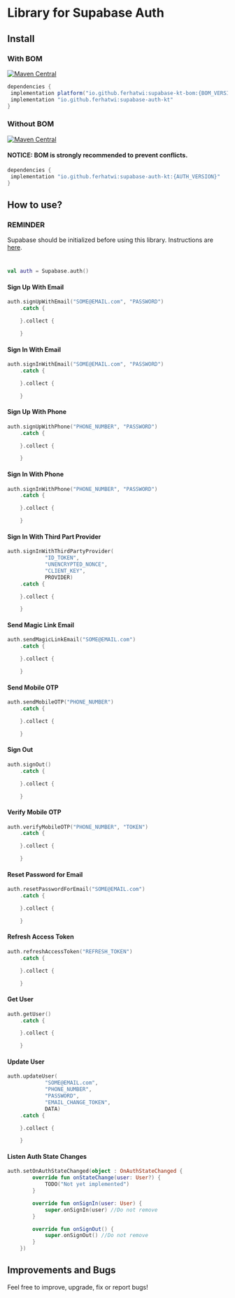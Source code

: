 # Library for Supabase Auth
## Install
### With BOM
[![Maven Central](https://img.shields.io/maven-central/v/io.github.ferhatwi/supabase-kt-bom.svg?label=Maven%20Central)](https://search.maven.org/search?q=g:%22io.github.ferhatwi%22%20AND%20a:%22supabase-kt-bom%22)
```groovy  
dependencies {  
 implementation platform("io.github.ferhatwi:supabase-kt-bom:{BOM_VERSION}")
 implementation "io.github.ferhatwi:supabase-auth-kt"
}  
```  
### Without BOM
[![Maven Central](https://img.shields.io/maven-central/v/io.github.ferhatwi/supabase-auth-kt.svg?label=Maven%20Central)](https://search.maven.org/search?q=g:%22io.github.ferhatwi%22%20AND%20a:%22supabase-auth-kt%22)
#### NOTICE: BOM is strongly recommended to prevent conflicts.
```groovy 
dependencies {  
 implementation "io.github.ferhatwi:supabase-auth-kt:{AUTH_VERSION}"
}  
```  
## How to use?
### REMINDER
Supabase should be initialized before using this library. Instructions are [here](https://github.com/ferhatwi/supabase-kt).
#
```kotlin
val auth = Supabase.auth()  
```  
#### Sign Up With Email
```kotlin
auth.signUpWithEmail("SOME@EMAIL.com", "PASSWORD")
    .catch {

    }.collect {

    }
```
#### Sign In With Email
```kotlin
auth.signInWithEmail("SOME@EMAIL.com", "PASSWORD")
    .catch {

    }.collect {

    }
```
#### Sign Up With Phone
```kotlin
auth.signUpWithPhone("PHONE_NUMBER", "PASSWORD")
    .catch {

    }.collect {

    }
```
#### Sign In With Phone
```kotlin
auth.signInWithPhone("PHONE_NUMBER", "PASSWORD")
    .catch {

    }.collect {

    }
```
#### Sign In With Third Part Provider
```kotlin
auth.signInWithThirdPartyProvider(
            "ID_TOKEN",
            "UNENCRYPTED_NONCE",
            "CLIENT_KEY",
            PROVIDER)
    .catch {

    }.collect {

    }
```
#### Send Magic Link Email
```kotlin
auth.sendMagicLinkEmail("SOME@EMAIL.com")
    .catch {

    }.collect {

    }
```
#### Send Mobile OTP
```kotlin
auth.sendMobileOTP("PHONE_NUMBER")
    .catch {

    }.collect {

    }
```
#### Sign Out
```kotlin
auth.signOut()
    .catch {

    }.collect {

    }
```
#### Verify Mobile OTP
```kotlin
auth.verifyMobileOTP("PHONE_NUMBER", "TOKEN")
    .catch {

    }.collect {

    }
```
#### Reset Password for Email
```kotlin
auth.resetPasswordForEmail("SOME@EMAIL.com")
    .catch {

    }.collect {

    }
```
#### Refresh Access Token
```kotlin
auth.refreshAccessToken("REFRESH_TOKEN")
    .catch {

    }.collect {

    }
```
#### Get User
```kotlin
auth.getUser()
    .catch {

    }.collect {

    }
```
#### Update User
```kotlin
auth.updateUser(
            "SOME@EMAIL.com",
            "PHONE_NUMBER",
            "PASSWORD",
            "EMAIL_CHANGE_TOKEN",
            DATA)
    .catch {

    }.collect {

    }
```
#### Listen Auth State Changes
```kotlin
auth.setOnAuthStateChanged(object : OnAuthStateChanged {
        override fun onStateChange(user: User?) {
            TODO("Not yet implemented")
        }

        override fun onSignIn(user: User) {
            super.onSignIn(user) //Do not remove
        }

        override fun onSignOut() {
            super.onSignOut() //Do not remove
        }
    })
```
## Improvements and Bugs
Feel free to improve, upgrade, fix or report bugs!
